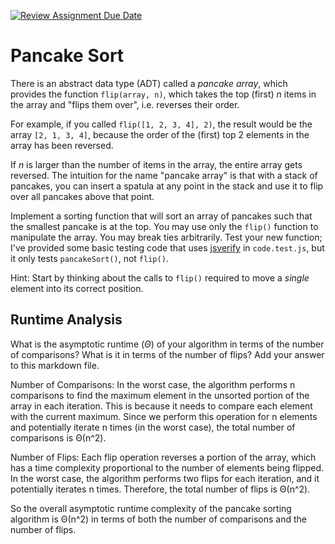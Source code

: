 [![Review Assignment Due Date](https://classroom.github.com/assets/deadline-readme-button-24ddc0f5d75046c5622901739e7c5dd533143b0c8e959d652212380cedb1ea36.svg)](https://classroom.github.com/a/-m0g1A8z)
# Pancake Sort

There is an abstract data type (ADT) called a *pancake array*, which provides
the function `flip(array, n)`, which takes the top (first) $n$ items in the
array and "flips them over", i.e. reverses their order.

For example, if you called `flip([1, 2, 3, 4], 2)`, the result would
be the array  `[2, 1, 3, 4]`, because the order of the (first) top 2
elements in the array has been reversed.

If $n$ is larger than the number of items in the array, the entire array gets
reversed. The intuition for the name "pancake array" is that with a stack of
pancakes, you can insert a spatula at any point in the stack and use it to flip
over all pancakes above that point.

Implement a sorting function that will sort an array of pancakes such that the
smallest pancake is at the top. You may use only the `flip()` function to
manipulate the array. You may break ties arbitrarily. Test your new function;
I've provided some basic testing code that uses
[jsverify](https://jsverify.github.io/) in `code.test.js`, but it only tests
`pancakeSort()`, not `flip()`.

Hint: Start by thinking about the calls to `flip()` required to move a *single*
element into its correct position.

## Runtime Analysis

What is the asymptotic runtime ($\Theta$) of your algorithm in terms of the
number of comparisons? What is it in terms of the number of flips? Add your
answer to this markdown file.

Number of Comparisons:
In the worst case, the algorithm performs n comparisons to find the maximum element in the unsorted portion of the array in each iteration. This is because it needs to compare each element with the current maximum.
Since we perform this operation for n elements and potentially iterate n times (in the worst case), the total number of comparisons is Θ(n^2).

Number of Flips:
Each flip operation reverses a portion of the array, which has a time complexity proportional to the number of elements being flipped.
In the worst case, the algorithm performs two flips for each iteration, and it potentially iterates n times.
Therefore, the total number of flips is Θ(n^2).

So the overall asymptotic runtime complexity of the pancake sorting algorithm is Θ(n^2) in terms of both the number of comparisons and the number of flips.

